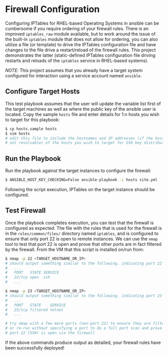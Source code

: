 # Firewall Configuration

Configuring IPTables for RHEL-based Operating Systems in ansible can be cumbersome if you require ordering
of your firewall rules. There is an improved `iptables_raw` module available, but to work around the issue
of the built-in `iptables` module that does not allow for ordering, you can also utilize a file (or template)
to drive the IPTables configuration file and have changes to the file drive a restart/reload of the firewall
rules. This project demonstrates the latter (static-defined IPTables configuration file driving restarts and
reloads of the `iptables` service in RHEL-based systems).

*NOTE*: This project assumes that you already have a target system configured for interaction using a service
account named `ansible`.

## Configure Target Hosts

This test playbook assumes that the user will update the variable list first of the target machines as
well as where the public key of the ansible user is located. Copy the sample `hosts` file and enter details
for 1:n hosts you wish to target for this playbook:

```bash
$ cp hosts.sample hosts
$ vim hosts
# edit this file to include the hostnames and IP addresses (if the hostnames are
# not resolvable) of the hosts you wish to target for SSH key distribution
```

## Run the Playbook

Run the playbook against the target instances to configure the firewall:

```bash
$ ANSIBLE_HOST_KEY_CHECKING=False ansible-playbook -i hosts site.yml
```

Following the script execution, IPTables on the target instance should be configured.

## Test Firewall

Once the playbook completes execution, you can test that the firewall is configured as expected. The
file with the rules that is used for the firewall is in the `roles/common/files/` directory named
`iptables`, and is configured to ensure that only port 22 is open to remote instances. We can use the
`nmap` tool to test that port 22 is open and prove that other ports are in fact filtered by the firewall.
From the VM that this script is installed on/run from:

```bash
$ nmap -p 22 <TARGET_HOSTNAME_OR_IP>
# should output something similar to the following, indicating port 22 is open:
#   ...
#   PORT   STATE SERVICE
#   22/tcp open  ssh
#   ...

$ nmap -p 23 <TARGET_HOSTNAME_OR_IP>
# should output something similar to the following, indicating port 23 is filtered by the firewall:
#   ...
#   PORT   STATE    SERVICE
#   23/tcp filtered telnet
#   ...

# try nmap with a few more ports (non-port 22) to ensure they are filtered,
# or re-run without specifying a port to do a full port scan and prove that only
# port 22 (SSH) is open via the firewall
```

If the above commands produce output as detailed, your firewall rules have been successfully deployed!
